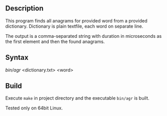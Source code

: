 ## Description
This program finds all anagrams for provided word from a provided dictionary. Dictionary is plain textfile, each word on separate line.

The output is a comma-separated string with duration in microseconds as the first element and then the found anagrams.

## Syntax
*bin/agr* \<dictionary.txt\> \<word\>

## Build
Execute `make` in project directory and the executable `bin/agr` is built.

Tested only on 64bit Linux.
